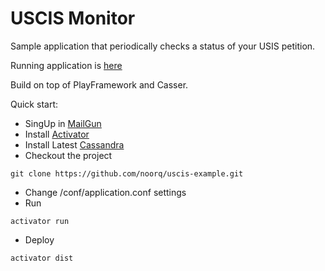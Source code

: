 USCIS Monitor
=====================================

Sample application that periodically checks a status of your USIS petition.

Running application is [here](http://uscis.noorq.com)

Build on top of PlayFramework and Casser.

Quick start:

* SingUp in [MailGun](http://www.mailgun.com)
* Install [Activator](https://www.playframework.com/download)
* Install Latest [Cassandra](http://cassandra.apache.org/download/)
* Checkout the project
```
git clone https://github.com/noorq/uscis-example.git
```
* Change /conf/application.conf settings
* Run 
```
activator run
```
* Deploy
```
activator dist
```


